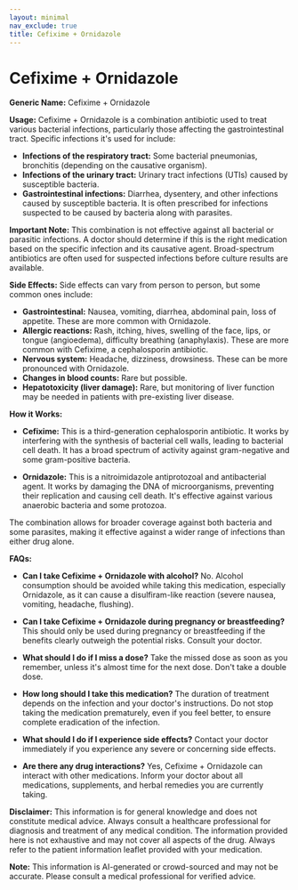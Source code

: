 ```yaml
---
layout: minimal
nav_exclude: true
title: Cefixime + Ornidazole
---
```


# Cefixime + Ornidazole

**Generic Name:** Cefixime + Ornidazole

**Usage:**  Cefixime + Ornidazole is a combination antibiotic used to treat various bacterial infections, particularly those affecting the gastrointestinal tract.  Specific infections it's used for include:

* **Infections of the respiratory tract:**  Some bacterial pneumonias, bronchitis (depending on the causative organism).
* **Infections of the urinary tract:**  Urinary tract infections (UTIs) caused by susceptible bacteria.
* **Gastrointestinal infections:**  Diarrhea, dysentery, and other infections caused by susceptible bacteria.  It is often prescribed for infections suspected to be caused by bacteria along with parasites.

**Important Note:** This combination is not effective against all bacterial or parasitic infections.  A doctor should determine if this is the right medication based on the specific infection and its causative agent.  Broad-spectrum antibiotics are often used for suspected infections before culture results are available.

**Side Effects:**  Side effects can vary from person to person, but some common ones include:

* **Gastrointestinal:** Nausea, vomiting, diarrhea, abdominal pain, loss of appetite.  These are more common with Ornidazole.
* **Allergic reactions:** Rash, itching, hives, swelling of the face, lips, or tongue (angioedema), difficulty breathing (anaphylaxis).  These are more common with Cefixime, a cephalosporin antibiotic.
* **Nervous system:** Headache, dizziness, drowsiness.  These can be more pronounced with Ornidazole.
* **Changes in blood counts:**  Rare but possible.
* **Hepatotoxicity (liver damage):** Rare, but monitoring of liver function may be needed in patients with pre-existing liver disease.


**How it Works:**

* **Cefixime:**  This is a third-generation cephalosporin antibiotic. It works by interfering with the synthesis of bacterial cell walls, leading to bacterial cell death.  It has a broad spectrum of activity against gram-negative and some gram-positive bacteria.

* **Ornidazole:** This is a nitroimidazole antiprotozoal and antibacterial agent. It works by damaging the DNA of microorganisms, preventing their replication and causing cell death. It's effective against various anaerobic bacteria and some protozoa.

The combination allows for broader coverage against both bacteria and some parasites, making it effective against a wider range of infections than either drug alone.


**FAQs:**

* **Can I take Cefixime + Ornidazole with alcohol?** No.  Alcohol consumption should be avoided while taking this medication, especially Ornidazole, as it can cause a disulfiram-like reaction (severe nausea, vomiting, headache, flushing).

* **Can I take Cefixime + Ornidazole during pregnancy or breastfeeding?**  This should only be used during pregnancy or breastfeeding if the benefits clearly outweigh the potential risks.  Consult your doctor.

* **What should I do if I miss a dose?** Take the missed dose as soon as you remember, unless it's almost time for the next dose.  Don't take a double dose.

* **How long should I take this medication?**  The duration of treatment depends on the infection and your doctor's instructions.  Do not stop taking the medication prematurely, even if you feel better, to ensure complete eradication of the infection.

* **What should I do if I experience side effects?** Contact your doctor immediately if you experience any severe or concerning side effects.

* **Are there any drug interactions?** Yes, Cefixime + Ornidazole can interact with other medications.  Inform your doctor about all medications, supplements, and herbal remedies you are currently taking.


**Disclaimer:** This information is for general knowledge and does not constitute medical advice.  Always consult a healthcare professional for diagnosis and treatment of any medical condition.  The information provided here is not exhaustive and may not cover all aspects of the drug.  Always refer to the patient information leaflet provided with your medication.


**Note:** This information is AI-generated or crowd-sourced and may not be accurate. Please consult a medical professional for verified advice.